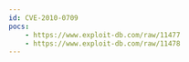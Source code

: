 ```yaml
---
id: CVE-2010-0709
pocs:
    - https://www.exploit-db.com/raw/11477
    - https://www.exploit-db.com/raw/11478
---
```

